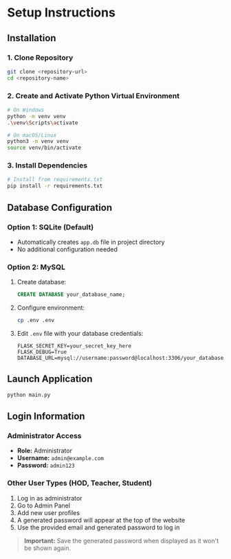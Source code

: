 # Setup Instructions

## Installation

### 1. Clone Repository
```bash
git clone <repository-url>
cd <repository-name>
```

### 2. Create and Activate Python Virtual Environment
```bash
# On Windows
python -m venv venv
.\venv\Scripts\activate

# On macOS/Linux
python3 -m venv venv
source venv/bin/activate
```

### 3. Install Dependencies
```bash
# Install from requirements.txt
pip install -r requirements.txt
```

## Database Configuration

### Option 1: SQLite (Default)
- Automatically creates `app.db` file in project directory
- No additional configuration needed

### Option 2: MySQL
1. Create database:
   ```sql
   CREATE DATABASE your_database_name;
   ```

2. Configure environment:
   ```bash
   cp .env .env
   ```

3. Edit `.env` file with your database credentials:
   ```
   FLASK_SECRET_KEY=your_secret_key_here
   FLASK_DEBUG=True
   DATABASE_URL=mysql://username:password@localhost:3306/your_database_name
   ```

## Launch Application
```bash
python main.py
```

## Login Information

### Administrator Access
- **Role:** Administrator
- **Username:** `admin@example.com`
- **Password:** `admin123`

### Other User Types (HOD, Teacher, Student)
1. Log in as administrator
2. Go to Admin Panel
3. Add new user profiles
4. A generated password will appear at the top of the website
5. Use the provided email and generated password to log in

> **Important:** Save the generated password when displayed as it won't be shown again.